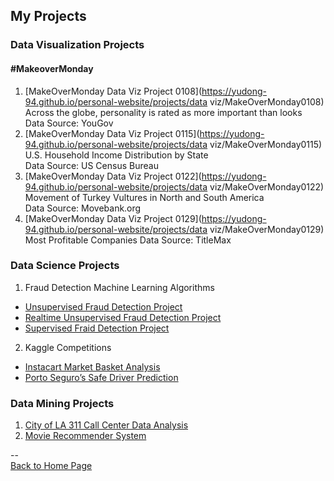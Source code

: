 <head>
 <!-- Global site tag (gtag.js) - Google Analytics -->
<script async src="https://www.googletagmanager.com/gtag/js?id=UA-112502179-1"></script>
<script>
  window.dataLayer = window.dataLayer || [];
  function gtag(){dataLayer.push(arguments);}
  gtag('js', new Date());

  gtag('config', 'UA-112502179-1');
</script>
</head>

## My Projects

### Data Visualization Projects

#### \#MakeoverMonday
1. [MakeOverMonday Data Viz Project 0108](https://yudong-94.github.io/personal-website/projects/data viz/MakeOverMonday0108)  
Across the globe, personality is rated as more important than looks  
Data Source: YouGov  
2. [MakeOverMonday Data Viz Project 0115](https://yudong-94.github.io/personal-website/projects/data viz/MakeOverMonday0115)  
U.S. Household Income Distribution by State  
Data Source: US Census Bureau  
3. [MakeOverMonday Data Viz Project 0122](https://yudong-94.github.io/personal-website/projects/data viz/MakeOverMonday0122)  
Movement of Turkey Vultures in North and South America  
Data Source: Movebank.org  
4. [MakeOverMonday Data Viz Project 0129](https://yudong-94.github.io/personal-website/projects/data viz/MakeOverMonday0129)  
Most Profitable Companies 
Data Source: TitleMax 

### Data Science Projects
1. Fraud Detection Machine Learning Algorithms
 - [Unsupervised Fraud Detection Project](https://github.com/yudong-94/Unsupervised-Fraud-Detection-Algorithm)
 - [Realtime Unsupervised Fraud Detection Project](https://github.com/yudong-94/Realtime-Unsupervised-Fraud-Detection-Algorithm)
 - [Supervised Fraid Detection Project](https://github.com/yudong-94/Supervised-Fraud-Detection-Algorithm)
2. Kaggle Competitions
 - [Instacart Market Basket Analysis](https://github.com/yudong-94/Kaggle-Instacart-Market-Basket-Analysis)
 - [Porto Seguro’s Safe Driver Prediction](https://github.com/yudong-94/Kaggle-Safe-Driver-Prediction)

### Data Mining Projects
1. [City of LA 311 Call Center Data Analysis](https://github.com/yudong-94/City-of-LA-311-Call-Center-Data-Analysis)
2. [Movie Recommender System](https://github.com/yudong-94/My-Movie-Recommender)

--  
<a href="https://yudong-94.github.io/personal-website/" title="Back to Home Page">Back to Home Page</a>
